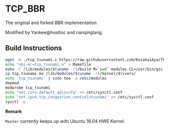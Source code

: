 # TCP_BBR
The original and forked BBR implementation

Modified by Yankee@hostloc and nanqinglang.

## Build Instructions

```Bash
wget -O ./tcp_tsunami.c https://raw.githubusercontent.com/KozakaiAya/TCP_BBR/master/Master/tcp_tsunami.c
echo "obj-m:=tcp_tsunami.o" > Makefile
make -C /lib/modules/$(uname -r)/build M=`pwd` modules CC=/usr/bin/gcc
cp tcp_tsunami.ko /lib/modules/$(uname -r)/kernel/drivers/
echo 'tcp_tsunami' | sudo tee -a /etc/modules
depmod
modprobe tcp_tsunami
echo "net.core.default_qdisc=fq" >> /etc/sysctl.conf
echo "net.ipv4.tcp_congestion_control=tsunami" >> /etc/sysctl.conf
sysctl -p
```

**Remark**

`Master` currently keeps up with Ubuntu 16.04 HWE Kernel.
